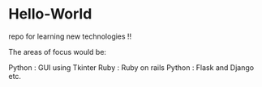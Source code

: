 # Hello-World
repo for learning new technologies !!

The areas of focus would be:

Python : GUI using Tkinter
Ruby : Ruby on rails
Python : Flask and Django
etc.


